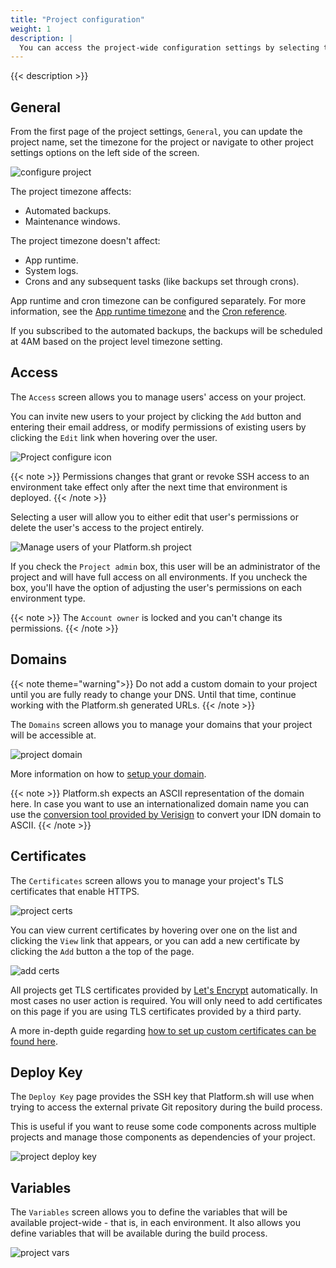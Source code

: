 ```yaml
---
title: "Project configuration"
weight: 1
description: |
  You can access the project-wide configuration settings by selecting the project from your list of projects, then click the `Settings` tab at the top of the screen.
---
```


{{< description >}}

## General

From the first page of the project settings, `General`, you can update the project name, set the timezone for the project or navigate to other project settings options on the left side of the screen.

![configure project](/images/management-console/settings-basics.png "0.7")

The project timezone affects:

- Automated backups.
- Maintenance windows.

The project timezone doesn't affect:

- App runtime.
- System logs.
- Crons and any subsequent tasks (like backups set through crons).

App runtime and cron timezone can be configured separately.
For more information, see the [App runtime timezone](../../configuration/app/timezone.md) and the [Cron reference](../../configuration/app/app-reference.md#crons).

If you subscribed to the automated backups, the backups will be scheduled at 4AM based on the project level timezone setting.

## Access

The `Access` screen allows you to manage users' access on your project.

You can invite new users to your project by clicking the `Add` button and entering their email address, or modify permissions of existing users by clicking the `Edit` link when hovering over the user.

![Project configure icon](/images/management-console/settings-project-access.png "0.7")

{{< note >}}
Permissions changes that grant or revoke SSH access to an environment take effect only after the next time that environment is deployed.
{{< /note >}}

Selecting a user will allow you to either edit that user's permissions or delete the user's access to the project entirely.

![Manage users of your Platform.sh project](/images/management-console/edit-user.png "0.7")

If you check the `Project admin` box, this user will be an administrator of the project and will have full access on all environments. If you uncheck the box, you'll have the option of adjusting the user's permissions on each environment type.

{{< note >}}
The `Account owner` is locked and you can't change its permissions.
{{< /note >}}

## Domains

{{< note theme="warning">}}
 Do not add a custom domain to your project until you are fully ready to change your DNS. Until that time, continue working with the Platform.sh generated URLs.
{{< /note >}}

The `Domains` screen allows you to manage your domains that your project will be accessible at.

![project domain](/images/management-console/settings-domains.png "0.7")

More information on how to [setup your domain](/domains/steps/_index.md).

{{< note >}}
Platform.sh expects an ASCII representation of the domain here. In case you want to use an internationalized domain name you can use the [conversion tool provided by Verisign](https://www.verisign.com/en_US/channel-resources/domain-registry-products/idn/idn-conversion-tool/index.xhtml) to convert your IDN domain to ASCII.
{{< /note >}}

## Certificates

The `Certificates` screen allows you to manage your project's TLS certificates that enable HTTPS.

![project certs](/images/management-console/settings-certificates.png "0.7")

You can view current certificates by hovering over one on the list and clicking the `View` link that appears, or you can add a new certificate by clicking the `Add` button a the top of the page.

![add certs](/images/management-console/add-cert.png "0.7")

All projects get TLS certificates provided by [Let's Encrypt](/configuration/routes/https.md#lets-encrypt) automatically. In most cases no user action is required. You will only need to add certificates on this page if you are using TLS certificates provided by a third party.

A more in-depth guide regarding [how to set up custom certificates can be found here](https://docs.platform.sh/domains/steps/tls.html).

## Deploy Key

The `Deploy Key` page provides the SSH key that Platform.sh will use when trying to access the external private Git repository during the build process.

This is useful if you want to reuse some code components across multiple projects and manage those components as dependencies of your project.

![project deploy key](/images/management-console/settings-deploy-key.png "0.7")

## Variables

The `Variables` screen allows you to define the variables that will be available project-wide - that is, in each environment. It also allows you define variables that will be available during the build process.

![project vars](/images/management-console/settings-variables-project.png "0.7")
